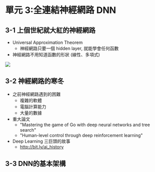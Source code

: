 單元 3:全連結神經網路 DNN
=========================

## 3-1 上個世紀就大紅的神經網路
- Universal Approximation Theorem
  - 神經網路只要一個 hidden layer, 就能學會任何函數
- 神經網路不用知道函數的形狀 (線性、多項式)

![](https://user-images.githubusercontent.com/11552271/135728780-f511ec4e-84e8-4e0c-87a7-f217d5be458a.png)

## 3-2 神經網路的寒冬
- 之前神經網路遇到的困難
  - 複雜的軟體
  - 電腦計算能力
  - 大量的數據
- 重大論文
  - "Mastering the game of Go with deep neural networks and tree search"
  - "Human-level control through deep reinforcement learning"
- Deep Learning 三巨頭的故事
  - http://bit.ly/ai_history

## 3-3 DNN的基本架構
